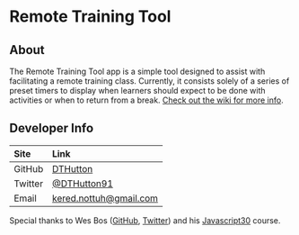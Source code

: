 # Remote Training Tool

## About

The Remote Training Tool app is a simple tool designed to assist with facilitating a remote training class. Currently, it consists solely of a series of preset timers to display when learners should expect to be done with activities or when to return from a break. [Check out the wiki for more info](https://github.com/DTHutton/training-timer/wiki).

## Developer Info

| Site | Link |
|:---|:---|
| GitHub | [DTHutton](https://github.com/DTHutton) |
| Twitter | [@DTHutton91](https://twitter.com/DTHutton91) |
| Email | [kered.nottuh@gmail.com](mailto:kered.notth@gmail.com) |

Special thanks to Wes Bos ([GitHub](https://github.com/wesbos), [Twitter](https://twitter.com/wesbos)) and his [Javascript30](https://github.com/wesbos/JavaScript30) course.
